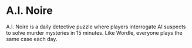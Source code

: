 # A.I. Noire

A.I. Noire is a daily detective puzzle where players interrogate AI suspects to solve murder mysteries in 15 minutes. Like Wordle, everyone plays the same case each day.
